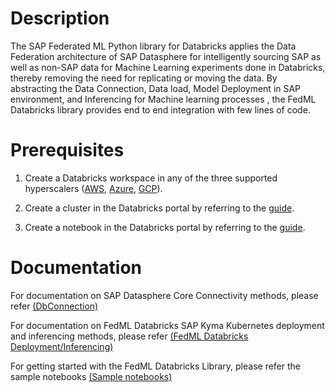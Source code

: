 # **Description**

The SAP Federated ML Python library for Databricks applies the Data Federation architecture of SAP Datasphere for intelligently sourcing SAP as well as non-SAP data for Machine Learning experiments done in Databricks, thereby removing the need for replicating or moving the data. By abstracting the Data Connection, Data load, Model Deployment in SAP environment, and Inferencing for Machine learning processes , the FedML Databricks library provides end to end integration with few lines of code.

# **Prerequisites** 

1. Create a Databricks workspace in any of the three supported hyperscalers ([AWS](https://docs.databricks.com/administration-guide/account-settings-e2/workspaces.html), [Azure](https://learn.microsoft.com/en-us/azure/databricks/getting-started/), [GCP](https://docs.gcp.databricks.com/administration-guide/account-settings-gcp/workspaces.html)). 

2. Create a cluster in the Databricks portal by referring to the [guide](https://learn.microsoft.com/en-us/azure/databricks/clusters/create-cluster). 

3. Create a notebook in the Databricks portal by referring to the [guide](https://learn.microsoft.com/en-us/azure/databricks/notebooks/notebooks-manage). 

# **Documentation**

For documentation on SAP Datasphere Core Connectivity methods, please refer [(DbConnection)](docs/dbconnection.md) 
 
For documentation on FedML Databricks SAP Kyma Kubernetes deployment and inferencing methods, please refer [(FedML Databricks Deployment/Inferencing)](docs/fedml_databricks.md)  

For getting started with the FedML Databricks Library, please refer the sample notebooks [(Sample notebooks)](./sample-notebooks)


